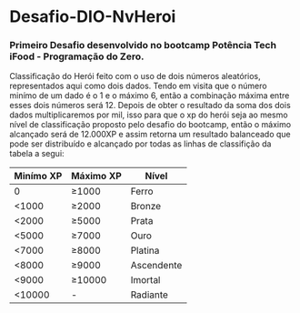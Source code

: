 # Desafio-DIO-NvHeroi
### Primeiro Desafio desenvolvido no bootcamp Potência Tech iFood - Programação do Zero.
Classificação do Herói feito com o uso de dois números aleatórios, representados aqui como dois dados. Tendo em visita que o número minímo de um dado é o 1 e o máximo 6, então a combinação máxima entre esses dois números será 12. Depois de obter o resultado da soma dos dois dados multiplicaremos por mil, isso para que o xp do herói seja ao mesmo nível de classificação proposto pelo desafio do bootcamp, então o máximo alcançado será de 12.000XP e assim retorna um resultado balanceado que pode ser distribuído e alcançado por todas as linhas de classifição da tabela a segui:

|Minímo XP|Máximo XP|Nível|
 |---|---|---|
|0|≥1000|Ferro|
|<1000|≥2000|Bronze|
|<2000|≥5000|Prata|
|<5000|≥7000|Ouro|
|<7000|≥8000|Platina|
|<8000|≥9000|Ascendente|
|<9000|≥10000|Imortal|
|<10000|-|Radiante|
 
